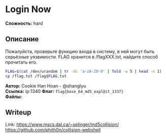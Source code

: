 # Login Now

**Сложность:** hard

## Описание

Пожалуйста, проверьте функцию входа в систему, в ней могут быть серьёзные уязвимости. FLAG хранится в /flagXXX.txt, найдите способ прочитать его.

```sh
FLAG=$(cat /dev/urandom | tr -dc 'a-zA-Z0-9' | fold -w 5 | head -n 1)
cp /flag.txt /flag$FLAG.txt
```

**Автор:** Cookie Han Hoan - @shanglyu<br>
**Ссылка:** ip:1340
**Флаг:** `flag{base_64_md5_expl@it_1337}`<br>
**Файлы:**

## Writeup
Link: https://www.mscs.dal.ca/~selinger/md5collision/  https://github.com/phith0n/collision-webshell
